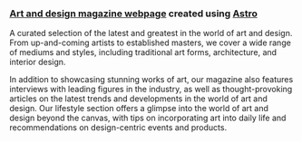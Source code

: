 ### [Art and design magazine webpage](https://art-magazine-astro.vercel.app/) created using [Astro](https://astro.build/)

A curated selection of the latest and greatest in the world of art and design. From up-and-coming artists to established masters, we cover a wide range of mediums and styles, including traditional art forms, architecture, and interior design.

In addition to showcasing stunning works of art, our magazine also features interviews with leading figures in the industry, as well as thought-provoking articles on the latest trends and developments in the world of art and design. Our lifestyle section offers a glimpse into the world of art and design beyond the canvas, with tips on incorporating art into daily life and recommendations on design-centric events and products.
